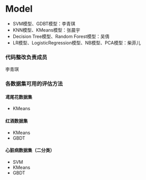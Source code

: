# Model
- SVM模型、GDBT模型：李青琪
- KNN模型、KMeans模型：张晨宇
- Decision Tree模型、Random Forest模型：吴倩
- LR模型、LogisticRegression模型、NB模型、PCA模型：柴菲儿
### 代码整改负责成员
李青琪
### 各数据集可用的评估方法
#### 鸢尾花数据集
- KMeans
#### 红酒数据集
- KMeans
- GBDT
#### 心脏病数据集（二分类）
- SVM
- KMeans
- GBDT
